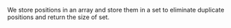 We store positions in an array and store them in a set to eliminate duplicate positions and return the size of set.
